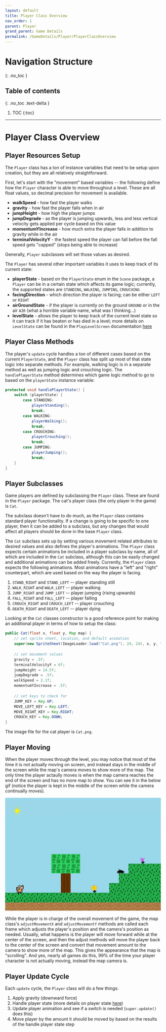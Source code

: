 ```yaml
---
layout: default
title: Player Class Overview
nav_order: 1
parent: Player
grand_parent: Game Details
permalink: /GameDetails/Player/PlayerClassOverview
---
```


# Navigation Structure
{: .no_toc }

## Table of contents
{: .no_toc .text-delta }

1. TOC
{:toc}

---

# Player Class Overview

## Player Resources Setup

The `Player` class has a ton of instance variables that need to be setup upon creation, but they are all relatively straightforward.

First, let's start with the "movement" based variables -- the following define how the `Player` character is able to move throughout a level.
These are all float values, so decimal precision for movement is available.

- **walkSpeed** - how fast the player walks
- **gravity** - how fast the player falls when in air
- **jumpHeight** - how high the player jumps
- **jumpDegrade** - as the player is jumping upwards, less and less vertical velocity gets applied per cycle based on this value
- **momentumYIncrease** - how much extra the player falls in addition to gravity while in the air
- **terminalVelocityY** - the fastest speed the player can fall before the fall speed gets "capped" (stops being able to increase)

Generally, `Player` subclasses will set those values as desired.

The `Player` has several other important variables it uses to keep track of its current state:
- **playerState** - based on the `PlayerState` enum in the `Scene` package, a `Player` can be in a certain state which affects its game logic; currently, the supported states are `STANDING`, `WALKING`, `JUMPING`, `CROUCHING`
- **facingDirection** - which direction the player is facing; can be either `LEFT` or `RIGHT`
- **airGroundState** - if the player is currently on the ground `GROUND` or in the air `AIR` (what a horrible variable name, what was I thinking...)
- **levelState** - allows the player to keep track of the current level state so it can track if it has beaten or has died in a level; more details on `LevelState` can be found in the `PlayLevelScreen` documentation [here](../ScreensSubSections/play-level-screen.md)

## Player Class Methods

The player's `update` cycle handles a ton of different cases based on the current `PlayerState`, and the `Player` class has split up
most of that state logic into separate methods. For example, walking logic is in a separate method as well as jumping logic and crouching logic. The
`handlePlayerState` method determines which game logic method to go to based on the `playerState` instance variable:

```java
protected void handlePlayerState() {
    switch (playerState) {
        case STANDING:
            playerStanding();
            break;
        case WALKING:
            playerWalking();
            break;
        case CROUCHING:
            playerCrouching();
            break;
        case JUMPING:
            playerJumping();
            break;
    }
}
```

## Player Subclasses

Game players are defined by subclassing the `Player` class. These are found in the `Player` package.
The cat's player class (the only player in the game) is `Cat`. 

The subclass doesn't have to do much, as the `Player` class contains standard player functionality. If a change is going to be
specific to one player, then it can be added to a subclass, but any changes that would affect all players should be done in the 
base `Player` class.

The `Cat` subclass sets up by setting various movement related attributes to desired values and also defines the player's animations.
The `Player` class expects certain animations be included in a player subclass by name, all of which are included in the `Cat` subclass,
although this can be easily changed and additional animations can be added freely. Currently, the `Player` class expects the following animations. Most
animations have a "left" and "right" counterpart, which are used based on the way the player is facing.


1. `STAND_RIGHT` and `STAND_LEFT` -- player standing still
1. `WALK_RIGHT` and `WALK_LEFT` -- player walking
1. `JUMP_RIGHT` and `JUMP_LEFT` -- player jumping (rising upwards)
1. `FALL_RIGHT` and `FALL_LEFT` -- player falling
1. `CROUCH_RIGHT` and `CROUCH_LEFT` -- player crouching
1. `DEATH_RIGHT` and `DEATH_LEFT` -- player dying

Looking at the `Cat` classes constructor is a good reference point for making an additional player in terms of how to setup the class:

```java
public Cat(float x, float y, Map map) {
    // set sprite sheet, location, and default animation
    super(new SpriteSheet(ImageLoader.load("Cat.png"), 24, 24), x, y, "STAND_RIGHT");

    // set movement values
    gravity = .5f;
    terminalVelocityY = 6f;
    jumpHeight = 14.5f;
    jumpDegrade = .5f;
    walkSpeed = 2.1f;
    momentumYIncrease = .5f;

    // set keys to check for
    JUMP_KEY = Key.UP;
    MOVE_LEFT_KEY = Key.LEFT;
    MOVE_RIGHT_KEY = Key.RIGHT;
    CROUCH_KEY = Key.DOWN;
}
```

The image file for the cat player is `Cat.png`.

## Player Moving

When the player moves through the level, you may notice that most of the time it is not actually moving on screen, and instead
stays in the middle of the screen while the map's camera moves to show more of the map. The only time the player actaully moves is when
the map camera reaches the end of the screen and has no more map to show. You can see it in the below gif (notice the player is kept in the middle
of the screen while the camera continually moves).

![game-screen-1.gif](../../../assets/images/playing-level.gif)

While the player is in charge of the overall movement of the game, the map class's `adjustMovementX` and `adjustMovementY` methods are called
each frame which adjusts the player's position and the camera's position as needed. Usually, what happens is the player will move forward
while at the center of the screen, and then the adjust methods will move the player back to the center of the screen and convert
that movement amount to the camera to show more of the map. This gives the appearance that the map is "scrolling". And yes, nearly all games do this,
99% of the time your player character is not actually moving, instead the map camera is.

## Player Update Cycle

Each `update` cycle, the `Player` class will do a few things:
1. Apply gravity (downward force)
1. Handle player state (more details on player state [here](./player-states.md))
1. Update player animation and see if a switch is needed (`super.update()` does this)
1. Move player by the amount it should be moved by based on the results of the handle player state step